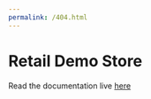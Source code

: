 ```yaml
---
permalink: /404.html
---
```


# Retail Demo Store 

Read the documentation live [here](/retail-demo-store/)